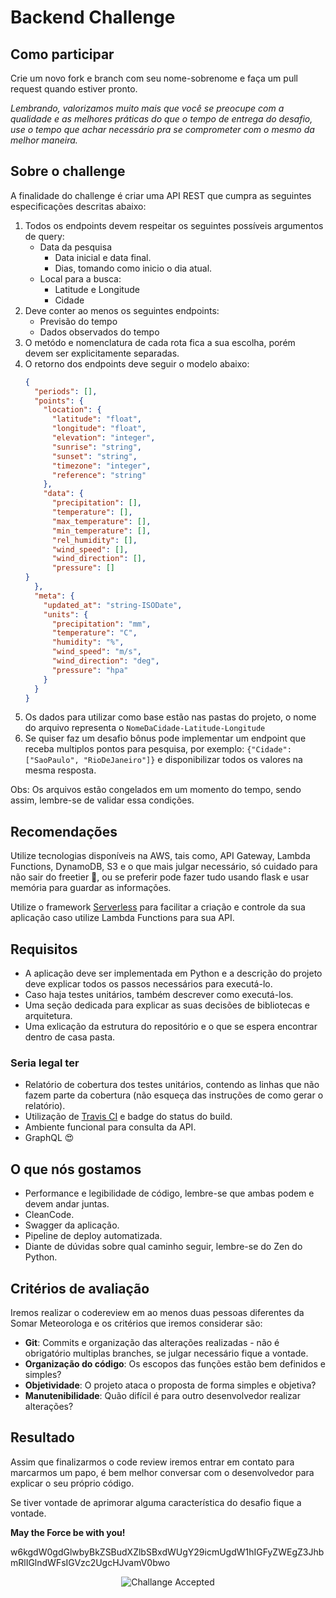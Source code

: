 # Backend Challenge

## Como participar
Crie um novo fork e branch com seu nome-sobrenome e faça um pull request quando estiver pronto.

*Lembrando, valorizamos muito mais que você se preocupe com a qualidade e as melhores práticas do que o tempo de entrega
 do desafio, use o tempo que achar necessário pra se comprometer com o mesmo da melhor maneira.*

## Sobre o challenge
A finalidade do challenge é criar uma API REST que cumpra as seguintes especificações descritas abaixo:
 1. Todos os endpoints devem respeitar os seguintes possíveis argumentos de query:
    - Data da pesquisa
        - Data inicial e data final.
        - Dias, tomando como inicio o dia atual.
    - Local para a busca:
        - Latitude e Longitude
        - Cidade
 2. Deve conter ao menos os seguintes endpoints:
    - Previsão do tempo
    - Dados observados do tempo
 3. O metódo e nomenclatura de cada rota fica a sua escolha, porém devem ser explicitamente separadas.
 4. O retorno dos endpoints deve seguir o modelo abaixo:
    ```json
    {
      "periods": [],
      "points": {
        "location": {
          "latitude": "float",
          "longitude": "float",
          "elevation": "integer",
          "sunrise": "string",
          "sunset": "string",
          "timezone": "integer",
          "reference": "string"    
        },
        "data": {
          "precipitation": [],
          "temperature": [],
          "max_temperature": [],
          "min_temperature": [],
          "rel_humidity": [],
          "wind_speed": [],
          "wind_direction": [],
          "pressure": []
    }
      },
      "meta": {
        "updated_at": "string-ISODate",
        "units": {
          "precipitation": "mm",
          "temperature": "C",
          "humidity": "%",
          "wind_speed": "m/s",
          "wind_direction": "deg",
          "pressure": "hpa"    
        }
      }
    }
    ```
 5. Os dados para utilizar como base estão nas pastas do projeto, o nome do arquivo representa o 
 `NomeDaCidade-Latitude-Longitude`
 6. Se quiser faz um desafio bônus pode implementar um endpoint que receba multiplos pontos para pesquisa, por exemplo:
    `{"Cidade": ["SaoPaulo", "RioDeJaneiro"]}` e disponibilizar todos os valores na mesma resposta. 

Obs: Os arquivos estão congelados em um momento do tempo, sendo assim, lembre-se de validar essa condições.

## Recomendações
Utilize tecnologias disponíveis na AWS, tais como, API Gateway, Lambda Functions, DynamoDB, S3 e o que mais julgar 
necessário, só cuidado para não sair do freetier :see_no_evil:, ou se preferir pode fazer tudo usando flask e usar 
memória para guardar as informações.

Utilize o framework [Serverless](https://serverless.com/) para  facilitar a criação e controle da sua aplicação caso
utilize Lambda Functions para sua API.

## Requisitos
 - A aplicação deve ser implementada em Python e a descrição do projeto deve explicar todos os passos necessários para 
 executá-lo.
 - Caso haja testes unitários, também descrever como executá-los.
 - Uma seção dedicada para explicar as suas decisões de bibliotecas e arquitetura.
 - Uma exlicação da estrutura do repositório e o que se espera encontrar dentro de casa pasta.

### Seria legal ter
 - Relatório de cobertura dos testes unitários, contendo as linhas que não fazem parte da cobertura (não esqueça das 
 instruções de como gerar o relatório).
 - Utilização de [Travis CI](https://travis-ci.org/) e badge do status do build.
 - Ambiente funcional para consulta da API.
 - GraphQL :heart_eyes:


## O que nós gostamos
 - Performance e legibilidade de código, lembre-se que ambas podem e devem andar juntas.
 - CleanCode.
 - Swagger da aplicação.
 - Pipeline de deploy automatizada.
 - Diante de dúvidas sobre qual caminho seguir, lembre-se do Zen do Python.
 
## Critérios de avaliação
Iremos realizar o codereview em ao menos duas pessoas diferentes da Somar Meteorologa e os critérios que iremos considerar
são:
 - **Git**: Commits e organização das alterações realizadas - não é obrigatório multiplas branches, se julgar
 necessário fique a vontade.
 - **Organização do código**: Os escopos das funções estão bem definidos e simples?
 - **Objetividade**: O projeto ataca o proposta de forma simples e objetiva?
 - **Manutenibilidade**: Quão difícil é para outro desenvolvedor realizar alterações?

 ## Resultado
Assim que finalizarmos o code review iremos entrar em contato para marcarmos um papo, é bem melhor conversar com o 
desenvolvedor para explicar o seu próprio código. 

Se tiver vontade de aprimorar alguma característica do desafio fique a vontade.

**May the Force be with you!**

w6kgdW0gdGlwbyBkZSBudXZlbSBxdWUgY29icmUgdW1hIGFyZWEgZ3JhbmRlIGlndWFsIGVzc2UgcHJvamV0bwo

<p align="center">
  <img src="./challenge_accepted.jpg" alt="Challange Accepted" />
</p>